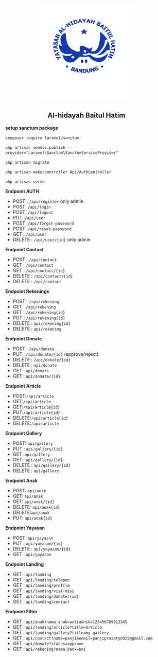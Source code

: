 <!-- PROJECT LOGO -->
<br />
<p align="center">
  <a href="https://github.com/alhidayah-projects/backend-api.git">
    <img src="./public/assets/logo.png" alt="Logo" width="300" height="300">
  </a>

  <h2 align="center">Al-hidayah Baitul Hatim</h2>
</p>

**setup sanctum package**

```
composer require laravel/sanctum
```

```
php artisan vendor:publish --provider="Laravel\Sanctum\SanctumServiceProvider"
```

```
php artisan migrate
```

```
php artisan make:controller Api/AuthController
```

```
php artisan serve
```

**Endpoint AUTH**

-   POST : `/api/register` only admin
-   POST :`/api/login`
-   POST :`/api/logout`
-   PUT :`/api/user`
-   POST :`/api/forgot-password`
-   POST :`/api/reset-password`
-   GET : `/api/user`
-   DELETE : `/api/user/{id}` only admin

**Endpoint Contact**

-   POST : `/api/contact`
-   GET : `/api/contact`
-   GET : `/api/contact/{id}`
-   DELETE : `/api/contact/{id}`
-   DELETE : `/api/contact`

**Endpoint Rekenings**

-   POST : `/api/rekening`
-   GET : `/api/rekening`
-   GET : `/api/rekening{id}`
-   PUT : `/api/rekening{id}`
-   DELETE : `api/rekening{id}`
-   DELETE : `api/rekening`

**Endpoint Donate**

-   POST : `/api/donate`
-   PUT : `/api/donate/{id}` (approve/reject)
-   DELETE : `/api/donate/{id}`
-   DELETE : `api/donate`
-   GET : `api/donate`
-   GET : `api/donate/{id}`

**Endpoint Article**

-   POST:`/api/article`
-   GET:`/api/article`
-   GET:`/api/article{id}`
-   PUT:`/api/article{id}`
-   DELETE:`/api/article{id}`
-   DELETE:`/api/article`

**Endpoint Gallery**

-   POST: `api/gallery`
-   PUT : `api/gallery/{id}`
-   GET :`api/gallery`
-   GET : `api/gallery/{id}`
-   DELETE : `api/gallery/{id}`
-   DELETE : `api/gallery`

**Endpoint Anak**

-   POST: `api/anak`
-   GET: `api/anak`
-   GET: `api/anak/{id}`
-   DELETE: `api/anak{id}`
-   DELETE:`api/anak`
-   PUT: `api/anak{id}`

**Endpoint Yayasan**

-   POST :`api/yayasan`
-   PUT : `api/yayasan/{id}`
-   DELETE : `api/yayasan/{id}`
-   GET : `api/yayasan`

**Endpoint Landing**

-   GET : `api/landing`
-   GET : `api/landing/telepon`
-   GET : `api/landing/profile`
-   GET : `api/landing/visi-misi`
-   GET : `api/landing/donate/{id}`
-   GET : `api/landing/contact`

**Endpoint Filter**

-   GET : `api/anak?nama_anak=aulia&nik=123456789012345`
-   GET : `api/landing/article?title=Article`
-   GET : `api/landing/gallery?title=my gallery`
-   GET : `api/contact?name=panji&email=panjiprasetyo025@gmail.com`
-   GET : `api/donate?status=approve`
-   GET : `api/rekening?nama_bank=bni`
